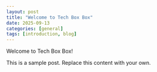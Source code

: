 ```yaml
---
layout: post
title: "Welcome to Tech Box Box"
date: 2025-09-13
categories: [general]
tags: [introduction, blog]
---
```


Welcome to Tech Box Box!

This is a sample post. Replace this content with your own.